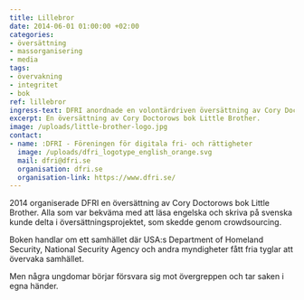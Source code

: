 ```yaml
---
title: Lillebror
date: 2014-06-01 01:00:00 +02:00
categories:
- översättning
- massorganisering
- media
tags:
- övervakning
- integritet
- bok
ref: lillebror
ingress-text: DFRI anordnade en volontärdriven översättning av Cory Doctorows bok Little Brother.
excerpt: En översättning av Cory Doctorows bok Little Brother.
image: /uploads/little-brother-logo.jpg
contact:
- name: :DFRI - Föreningen för digitala fri- och rättigheter
  image: /uploads/dfri_logotype_english_orange.svg
  mail: dfri@dfri.se
  organisation: dfri.se
  organisation-link: https://www.dfri.se/
---
```

2014 organiserade DFRI en översättning av Cory Doctorows bok Little Brother. Alla som var bekväma med att läsa engelska och skriva på svenska kunde delta i översättningsprojektet, som skedde genom crowdsourcing.

Boken handlar om ett samhället där USA:s Department of Homeland Security, National Security Agency och andra myndigheter fått fria tyglar att övervaka samhället.

Men några ungdomar börjar försvara sig mot övergreppen och tar saken i egna händer.

